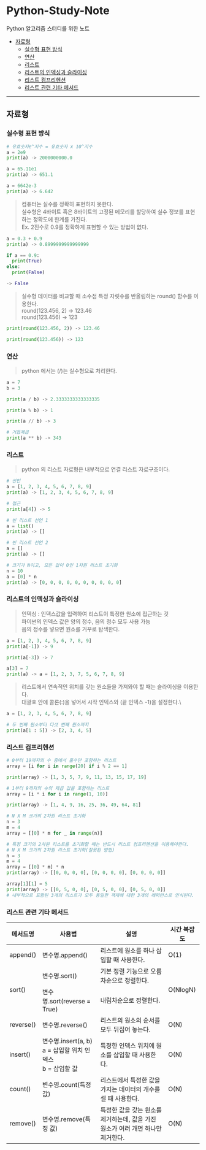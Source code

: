 # Python-Study-Note
Python 알고리즘 스터디를 위한 노트
* [자료형](https://github.com/thkim0118/Python-Study-Note/blob/main/Type.md)
  * [실수형 표현 방식](https://github.com/thkim0118/Python-Study-Note/blob/main/Type.md#실수형-표현-방식)
  * [연산](#연산)
  * [리스트](#리스트)
  * [리스트의 인덱싱과 슬라이싱](#리스트의-인덱싱과-슬라이싱)
  * [리스트 컴프리헨션](#리스트-컴프리헨션)
  * [리스트 관련 기타 메서드](#리스트-관련-기타-메서드)
  
---

## 자료형
### 실수형 표현 방식

```python
# 유효숫자e^지수 = 유효숫자 x 10^지수
a = 2e9
print(a) -> 2000000000.0

a = 65.11e1
print(a) -> 651.1

a = 6642e-3
print(a) -> 6.642
```

> 컴퓨터는 실수를 정확히 표현하지 못한다.\
> 실수형은 4바이트 혹은 8바이트의 고정된 메모리를 할당하여 실수 정보를 표현하는 정확도에 한계를 가진다.\
> Ex. 2진수로 0.9를 정확하게 표현할 수 있는 방법이 없다.
```python
a = 0.3 + 0.9
print(a) -> 0.8999999999999999

if a == 0.9:
  print(True)
else:
  print(False)

-> False
```

> 실수형 데이터를 비교할 때 소수점 특정 자릿수를 반올림하는 round() 함수를 이용한다.\
> round(123.456, 2) -> 123.46\
> round(123.456) -> 123
```python
print(round(123.456, 2)) -> 123.46

print(round(123.456)) -> 123
```

### 연산
> python 에서는 (/)는 실수형으로 처리한다.
```python
a = 7
b = 3

print(a / b) -> 2.3333333333333335

print(a % b) -> 1

print(a // b) -> 3

# 거듭제곱
print(a ** b) -> 343
```

### 리스트
> python 의 리스트 자료형은 내부적으로 연결 리스트 자료구조이다.
```python
# 선언
a = [1, 2, 3, 4, 5, 6, 7, 8, 9]
print(a) -> [1, 2, 3, 4, 5, 6, 7, 8, 9]

# 접근
print(a[4]) -> 5

# 빈 리스트 선언 1
a = list()
print(a) -> []

# 빈 리스트 선언 2
a = []
print(a) -> []

# 크기가 N이고, 모든 값이 0인 1차원 리스트 초기화
n = 10
a = [0] * n
print(a) -> [0, 0, 0, 0, 0, 0, 0, 0, 0, 0]
```

### 리스트의 인덱싱과 슬라이싱
> 인덱싱 : 인덱스값을 입력하여 리스트이 특정한 원소에 접근하는 것\
> 파이썬의 인덱스 값은 양의 정수, 음의 정수 모두 사용 가능\
> 음의 정수를 넣으면 원소를 거꾸로 탐색한다.
```python
a = [1, 2, 3, 4, 5, 6, 7, 8, 9]
print(a[-1]) -> 9

print(a[-3]) -> 7

a[3] = 7
print(a) -> a = [1, 2, 3, 7, 5, 6, 7, 8, 9]
```
> 리스트에서 연속적인 위치를 갖는 원소들을 가져와야 할 때는 슬라이싱을 이용한다.\
> 대괄호 안에 콜론(:)을 넣어서 시작 인덱스와 (끝 인덱스 -1)을 설정한다.\
```python
a = [1, 2, 3, 4, 5, 6, 7, 8, 9]

# 두 번째 원소부터 다섯 번째 원소까지
print(a[1 : 5]) -> [2, 3, 4, 5]
```

### 리스트 컴프리헨션
```python
# 0부터 19까지의 수 중에서 홀수만 포함하는 리스트
array = [i for i in range(20) if i % 2 == 1]

print(array) -> [1, 3, 5, 7, 9, 11, 13, 15, 17, 19]

# 1부터 9까지의 수의 제곱 값을 포함하는 리스트
array = [i * i for i in range(1, 10)]

print(array) -> [1, 4, 9, 16, 25, 36, 49, 64, 81]

# N X M 크기의 2차원 리스트 초기화
n = 3
m = 4
array = [[0] * m for _ in range(n)]

# 특정 크기의 2차원 리스트를 초기화할 때는 반드시 리스트 컴프리헨션을 이용해야한다.
# N X M 크기의 2차원 리스트 초기화(잘못된 방법)
n = 3
m = 4
array = [[0] * m] * n
print(array) -> [[0, 0, 0, 0], [0, 0, 0, 0], [0, 0, 0, 0]]

array[1][1] = 5
print(array) -> [[0, 5, 0, 0], [0, 5, 0, 0], [0, 5, 0, 0]]
# 내부적으로 포함된 3개의 리스트가 모두 동일한 객체에 대한 3개의 레퍼런스로 인식된다.
```

### 리스트 관련 기타 메서드
<table class="tg">
<thead>
  <tr>
    <th >메서드명</th>
    <th >사용법</th>
    <th >설명</th>
    <th >시간 복잡도</th>
  </tr>
</thead>
<tbody>
  <tr>
    <td >append()</td>
    <td >변수명.append()</td>
    <td >리스트에 원소를 하나 삽입할 때 사용한다.</td>
    <td >O(1)</td>
  </tr>
    <td rowspan=2>sort()</td>
    <td >변수명.sort()</td>
    <td >기본 정렬 기능으로 오름차순으로 정렬한다.</td>
    <td rowspan=2>O(NlogN)</td>
  </tr>
  <tr>
    <td >변수명.sort(reverse = True)</td>
    <td >내림차순으로 정렬한다.</td>
  </tr>
  <tr>
    <td >reverse()</td>
    <td >변수명.reverse()</td>
    <td >리스트의 원소의 순서를 모두 뒤집어 놓는다.</td>
    <td >O(N)</td>
  </tr>
  <tr>
    <td >insert()</td>
    <td >변수명.insert(a, b)</br>a = 삽입할 위치 인덱스</br>b = 삽입할 값</td>
    <td >특정한 인덱스 위치에 원소를 삽입할 때 사용한다.</td>
    <td >O(N)</td>
  </tr>
  <tr>
    <td >count()</td>
    <td >변수명.count(특정 값)</td>
    <td >리스트에서 특정한 값을 가지는 데이터의 개수를 셀 때 사용한다.</td>
    <td >O(N)</td>
  </tr>
  <tr>
    <td >remove()</td>
    <td >변수명.remove(특정 값)</td>
    <td >특정한 값을 갖는 원소를 제거하는데, 값을 가진 원소가 여러 개면 하나만 제거한다.</td>
    <td >O(N)</td>
  </tr>
</tbody>
</table>
